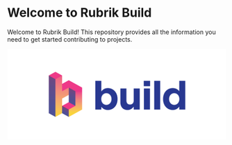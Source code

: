 # Welcome to Rubrik Build
Welcome to Rubrik Build! This repository provides all the information you need to get started contributing to projects. 

![alt text](/img/Rubrik-Build-Logo/Build.png)
